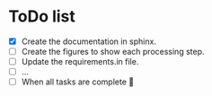 # ToDo list

- [x] Create the documentation in sphinx.
- [ ] Create the figures to show each processing step.
- [ ] Update the requirements.in file.
- [ ] ...
- [ ] When all tasks are complete :tada: